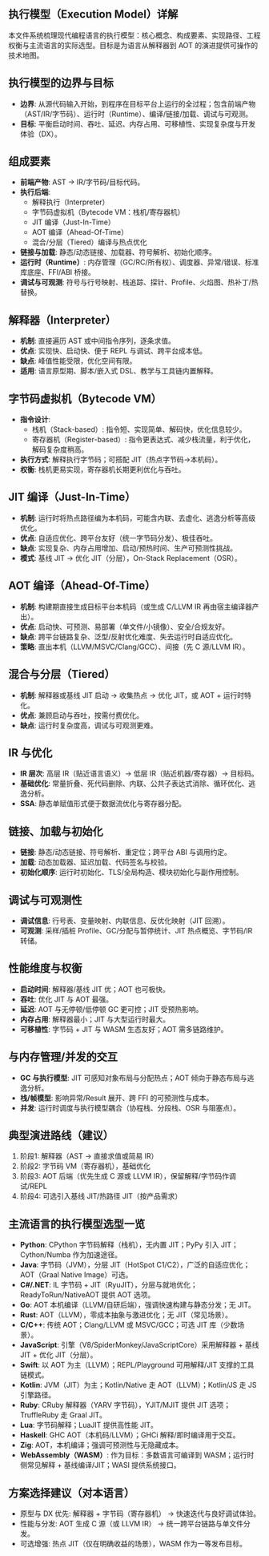## 执行模型（Execution Model）详解

本文件系统梳理现代编程语言的执行模型：核心概念、构成要素、实现路径、工程权衡与主流语言的实际选型。目标是为语言从解释器到 AOT 的演进提供可操作的技术地图。

## 执行模型的边界与目标

- **边界**: 从源代码输入开始，到程序在目标平台上运行的全过程；包含前端产物（AST/IR/字节码）、运行时（Runtime）、编译/链接/加载、调试与可观测。
- **目标**: 平衡启动时间、吞吐、延迟、内存占用、可移植性、实现复杂度与开发体验（DX）。

## 组成要素

- **前端产物**: AST → IR/字节码/目标代码。
- **执行后端**:
  - 解释执行（Interpreter）
  - 字节码虚拟机（Bytecode VM：栈机/寄存器机）
  - JIT 编译（Just-In-Time）
  - AOT 编译（Ahead-Of-Time）
  - 混合/分层（Tiered）编译与热点优化
- **链接与加载**: 静态/动态链接、加载器、符号解析、初始化顺序。
- **运行时（Runtime）**: 内存管理（GC/RC/所有权）、调度器、异常/错误、标准库底座、FFI/ABI 桥接。
- **调试与可观测**: 符号与行号映射、栈追踪、探针、Profile、火焰图、热补丁/热替换。

## 解释器（Interpreter）

- **机制**: 直接遍历 AST 或中间指令序列，逐条求值。
- **优点**: 实现快、启动快、便于 REPL 与调试、跨平台成本低。
- **缺点**: 峰值性能受限，优化空间有限。
- **适用**: 语言原型期、脚本/嵌入式 DSL、教学与工具链内置解释。

## 字节码虚拟机（Bytecode VM）

- **指令设计**:
  - 栈机（Stack-based）: 指令短、实现简单、解码快，优化信息较少。
  - 寄存器机（Register-based）: 指令更表达式、减少栈流量，利于优化，解码复杂度稍高。
- **执行方式**: 解释执行字节码；可搭配 JIT（热点字节码→本机码）。
- **权衡**: 栈机更易实现，寄存器机长期更利优化与吞吐。

## JIT 编译（Just-In-Time）

- **机制**: 运行时将热点路径编为本机码，可能含内联、去虚化、逃逸分析等高级优化。
- **优点**: 自适应优化、跨平台友好（统一字节码分发）、极佳吞吐。
- **缺点**: 实现复杂、内存占用增加、启动/预热时间、生产可预测性挑战。
- **模式**: 基线 JIT → 优化 JIT（分层），On-Stack Replacement（OSR）。

## AOT 编译（Ahead-Of-Time）

- **机制**: 构建期直接生成目标平台本机码（或生成 C/LLVM IR 再由宿主编译器产出）。
- **优点**: 启动快、可预测、易部署（单文件/小镜像）、安全/合规友好。
- **缺点**: 跨平台链路复杂、泛型/反射优化难度、失去运行时自适应优化。
- **策略**: 直出本机（LLVM/MSVC/Clang/GCC）、间接（先 C 源/LLVM IR）。

## 混合与分层（Tiered）

- **机制**: 解释器或基线 JIT 启动 → 收集热点 → 优化 JIT，或 AOT + 运行时特化。
- **优点**: 兼顾启动与吞吐，按需付费优化。
- **缺点**: 运行时复杂度高，调试与可观测更难。

## IR 与优化

- **IR 层次**: 高层 IR（贴近语言语义）→ 低层 IR（贴近机器/寄存器）→ 目标码。
- **基础优化**: 常量折叠、死代码删除、内联、公共子表达式消除、循环优化、逃逸分析。
- **SSA**: 静态单赋值形式便于数据流优化与寄存器分配。

## 链接、加载与初始化

- **链接**: 静态/动态链接、符号解析、重定位；跨平台 ABI 与调用约定。
- **加载**: 动态加载器、延迟加载、代码签名与校验。
- **初始化顺序**: 运行时初始化、TLS/全局构造、模块初始化与副作用控制。

## 调试与可观测性

- **调试信息**: 行号表、变量映射、内联信息、反优化映射（JIT 回溯）。
- **可观测**: 采样/插桩 Profile、GC/分配与暂停统计、JIT 热点概览、字节码/IR 转储。

## 性能维度与权衡

- **启动时间**: 解释器/基线 JIT 优；AOT 也可极快。
- **吞吐**: 优化 JIT 与 AOT 最强。
- **延迟**: AOT 与无停顿/低停顿 GC 更可控；JIT 受预热影响。
- **内存占用**: 解释器最小；JIT 与大型运行时最大。
- **可移植性**: 字节码 + JIT 与 WASM 生态友好；AOT 需多链路维护。

## 与内存管理/并发的交互

- **GC 与执行模型**: JIT 可感知对象布局与分配热点；AOT 倾向于静态布局与逃逸分析。
- **栈/帧模型**: 影响异常/Result 展开、跨 FFI 的可预测性与成本。
- **并发**: 运行时调度与执行模型耦合（协程栈、分段栈、OSR 与阻塞点）。

## 典型演进路线（建议）

1. 阶段1: 解释器（AST → 直接求值或简易 IR）
2. 阶段2: 字节码 VM（寄存器机），基础优化
3. 阶段3: AOT 后端（优先生成 C 源或 LLVM IR），保留解释/字节码作调试/REPL
4. 阶段4: 可选引入基线 JIT/热路径 JIT（按产品需求）

## 主流语言的执行模型选型一览

- **Python**: CPython 字节码解释（栈机），无内置 JIT；PyPy 引入 JIT；Cython/Numba 作为加速途径。
- **Java**: 字节码（JVM），分层 JIT（HotSpot C1/C2），广泛的自适应优化；AOT（Graal Native Image）可选。
- **C#/.NET**: IL 字节码 + JIT（RyuJIT），分层与就地优化；ReadyToRun/NativeAOT 提供 AOT 选项。
- **Go**: AOT 本机编译（LLVM/自研后端），强调快速构建与静态分发；无 JIT。
- **Rust**: AOT（LLVM），零成本抽象与激进优化；无 JIT（常见场景）。
- **C/C++**: 传统 AOT；Clang/LLVM 或 MSVC/GCC；可选 JIT 库（少数场景）。
- **JavaScript**: 引擎（V8/SpiderMonkey/JavaScriptCore）采用解释器 + 基线 JIT + 优化 JIT（分层）。
- **Swift**: 以 AOT 为主（LLVM）；REPL/Playground 可用解释/JIT 支撑的工具链模式。
- **Kotlin**: JVM（JIT）为主；Kotlin/Native 走 AOT（LLVM）；Kotlin/JS 走 JS 引擎路径。
- **Ruby**: CRuby 解释器（YARV 字节码），YJIT/MJIT 提供 JIT 选项；TruffleRuby 走 Graal JIT。
- **Lua**: 字节码解释；LuaJIT 提供高性能 JIT。
- **Haskell**: GHC AOT（本机码/LLVM）；GHCi 解释/即时编译用于交互。
- **Zig**: AOT，本机编译；强调可预测性与无隐藏成本。
- **WebAssembly（WASM）**: 作为目标：多数语言可编译到 WASM；运行时侧常见解释 + 基线编译/JIT；WASI 提供系统接口。

## 方案选择建议（对本语言）

- 原型与 DX 优先: 解释器 + 字节码（寄存器机） → 快速迭代与良好调试体验。
- 性能与分发: AOT 生成 C 源（或 LLVM IR） → 统一跨平台链路与单文件分发。
- 可选增强: 热点 JIT（仅在明确收益的场景），WASM 作为一等发布目标。


